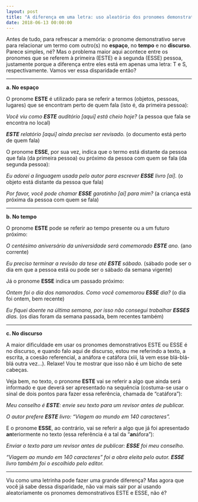 ```yaml
---
layout: post
title: "A diferença em uma letra: uso aleatório dos pronomes demonstrativos este e esse"
date: 2018-06-13 00:00:00
---
```


Antes de tudo, para refrescar a memória: o pronome demonstrativo serve para relacionar um termo com outro(s) no **espaço**, no **tempo** e no **discurso**. Parece simples, né? Mas o problema maior aqui acontece entre os pronomes que se referem à primeira (ESTE) e à segunda (ESSE) pessoa, justamente porque a diferença entre eles está em apenas uma letra: T e S, respectivamente. Vamos ver essa disparidade então?

---

**a. No espaço**

O pronome **ESTE** é utilizado para se referir a termos (objetos, pessoas, lugares) que se encontram perto de quem fala (isto é, da primeira pessoa): 

_Você viu como **ESTE** auditório [aqui] está cheio hoje?_ (a pessoa que fala se encontra no local)

_**ESTE** relatório [aqui] ainda precisa ser revisado._ (o documento está perto de quem fala)

O pronome **ESSE**, por sua vez, indica que o termo está distante da pessoa que fala (da primeira pessoa) ou próximo da pessoa com quem se fala (da segunda pessoa):

_Eu adorei a linguagem usada pelo autor para escrever **ESSE** livro [aí]._ (o objeto está distante da pessoa que fala)

_Por favor, você pode chamar **ESSE** garotinho [aí] para mim?_ (a criança está próxima da pessoa com quem se fala)

---

**b. No tempo**
 
O pronome **ESTE** pode se referir ao tempo presente ou a um futuro próximo:

_O centésimo aniversário da universidade será comemorado **ESTE** ano._ (ano corrente)

_Eu preciso terminar a revisão da tese até **ESTE** sábado._ (sábado pode ser o dia em que a pessoa está ou pode ser o sábado da semana vigente)

Já o pronome **ESSE** indica um passado próximo:

_Ontem foi o dia dos namorados. Como você comemorou **ESSE** dia?_ (o dia foi ontem, bem recente)

_Eu fiquei doente na última semana, por isso não consegui trabalhar **ESSES** dias._ (os dias foram da semana passada, bem recentes também)

---

**c. No discurso**
 
A maior dificuldade em usar os pronomes demonstrativos ESTE ou ESSE é no discurso, e quando falo aqui de discurso, estou me referindo a texto, a escrita, a coesão referencial, a anáfora e catáfora (xiii, lá vem esse blá-blá-blá outra vez...). Relaxe! Vou te mostrar que isso não é um bicho de sete cabeças.

Veja bem, no texto, o pronome **ESTE** vai se referir a algo que ainda será informado e que deverá ser apresentado na sequência (costuma-se usar o sinal de dois pontos para fazer essa referência, chamada de “catáfora”):
 
_Meu conselho é **ESTE**: envie seu texto para um revisor antes de publicar._

_O autor prefere **ESTE** livro: “Viagem ao mundo em 140 caracteres”._

E o pronome **ESSE**, ao contrário, vai se referir a algo que já foi apresentado **an**teriormente no texto (essa referência é a tal da “**an**áfora”):

_Enviar o texto para um revisor antes de publicar: **ESSE** foi meu conselho._
 
_“Viagem ao mundo em 140 caracteres” foi a obra eleita pelo autor. **ESSE** livro também foi o escolhido pelo editor._

---

Viu como uma letrinha pode fazer uma grande diferença? Mas agora que você já sabe dessa disparidade, não vai mais sair por aí usando aleatoriamente os pronomes demonstrativos ESTE e ESSE, não é?
